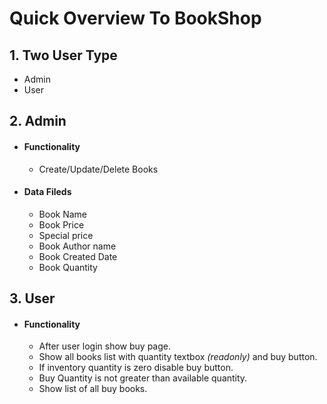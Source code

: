 # Quick Overview To BookShop
## 1. Two User Type
 - Admin
- User
## 2. Admin
- #### Functionality
  - Create/Update/Delete Books  
- #### Data Fileds
  - Book Name
  - Book Price
  - Special price
  - Book Author name
  - Book Created Date
  - Book Quantity
## 3. User

- #### Functionality
  - After user login show buy page.
  - Show all books list with quantity textbox _(readonly)_ and buy button.
  - If inventory quantity is zero disable buy button.
  - Buy Quantity is not greater than available quantity.
  - Show list of all buy books.
 
